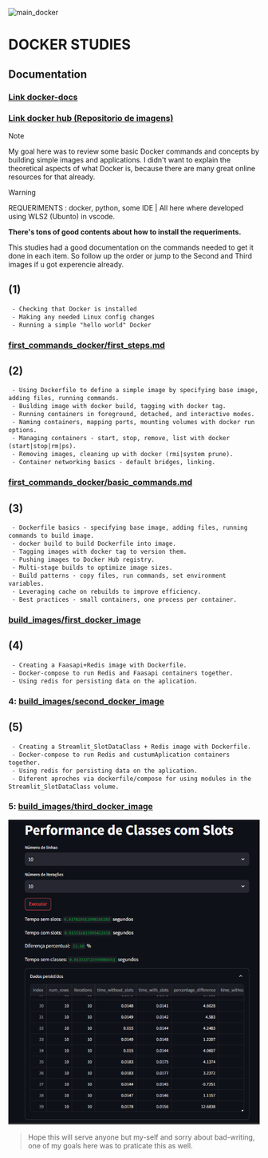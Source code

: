 ![main_docker](https://img.mandic.com.br/blog/2015/01/docker-image.png)

# DOCKER STUDIES


## Documentation

### [Link __docker-docs__  ](https://docs.docker.com/reference/cli/docker/container/run/)

### [Link __docker hub__  (Repositorio de imagens)](https://hub.docker.com)

> [!Note] 
>My goal here was to review some basic Docker commands and concepts by building simple images and applications. I didn't want to explain the theoretical aspects of what Docker is, because there are many great online resources for that already.


> [!WARNING] 
> REQUERIMENTS : docker, python, some IDE  | All here where developed using WLS2 (Ubunto) in vscode.

**There's tons of good contents about how to install the requeriments.**

This studies had a good documentation on the commands needed to get it done in each item. So follow up the order or jump to the Second and Third images if u got experencie already.

## (1)
```
 - Checking that Docker is installed
 - Making any needed Linux config changes
 - Running a simple "hello world" Docker
```

###  [first_commands_docker/first_steps.md](https://github.com/Gabriel-Philot/docker_studies/blob/main/first_commands_docker/first_steps.md)

## (2)
```
 - Using Dockerfile to define a simple image by specifying base image, adding files, running commands.
 - Building image with docker build, tagging with docker tag.
 - Running containers in foreground, detached, and interactive modes.
 - Naming containers, mapping ports, mounting volumes with docker run options.
 - Managing containers - start, stop, remove, list with docker (start|stop|rm|ps).
 - Removing images, cleaning up with docker (rmi|system prune).
 - Container networking basics - default bridges, linking.
```

###  [first_commands_docker/basic_commands.md](https://github.com/Gabriel-Philot/docker_studies/blob/main/first_commands_docker/basic_commands.md)

## (3)
```
 - Dockerfile basics - specifying base image, adding files, running commands to build image.
 - docker build to build Dockerfile into image.
 - Tagging images with docker tag to version them.
 - Pushing images to Docker Hub registry.
 - Multi-stage builds to optimize image sizes.
 - Build patterns - copy files, run commands, set environment variables.
 - Leveraging cache on rebuilds to improve efficiency.
 - Best practices - small containers, one process per container.
```

### [build_images/first_docker_image](https://github.com/Gabriel-Philot/docker_studies/tree/main/build_images/first_docker_image)

## (4)
```
 - Creating a Faasapi+Redis image with Dockerfile.
 - Docker-compose to run Redis and Faasapi containers together.
 - Using redis for persisting data on the aplication.
```

###  4:  [build_images/second_docker_image](https://github.com/Gabriel-Philot/docker_studies/tree/main/build_images/second_docker_image)

## (5)
```
 - Creating a Streamlit_SlotDataClass + Redis image with Dockerfile.
 - Docker-compose to run Redis and custumAplication containers together.
 - Using redis for persisting data on the aplication.
 - Diferent aproches via dockerfile/compose for using modules in the Streamlit_SlotDataClass volume.
```

###  5:  [build_images/third_docker_image](https://github.com/Gabriel-Philot/docker_studies/tree/main/build_images/third_docker_image)



![main_docker](https://github.com/Gabriel-Philot/docker_studies/blob/main/build_images/third_docker_image/docker_classSlot.png)


> Hope this will serve anyone but my-self and sorry about bad-writing, one of my goals here was to praticate this as well.

